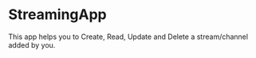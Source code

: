 # StreamingApp
This app helps you to Create, Read, Update and Delete a stream/channel added by you.
